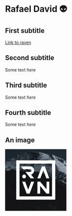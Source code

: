 # Rafael David 👽

## First subtitle

[Link to raven](https://www.ravn.co/)

## Second subtitle

Some text *here*

## Third subtitle

Some text *here*

## Fourth subtitle

Some text *here*

## An image 

![Logo](/ravnhq_logo.jpg)